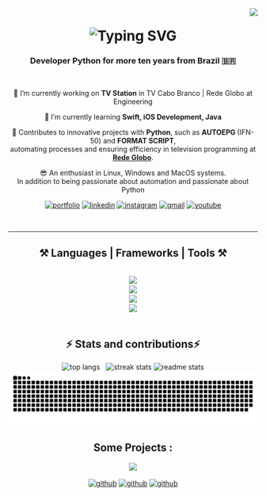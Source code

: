 <img align="right" src="https://visitor-badge.laobi.icu/badge?page_id=davidroberrt.visitor-badge" />

<h1 align="center">
<img src="http://readme-typing-svg.herokuapp.com?font=Righteous&weight=500&size=40&duration=3000&pause=1000&color=00FFAD&center=true&vCenter=true&random=false&width=800&height=90&lines=Hello+Developers+%E2%98%95%EF%B8%8F;and+Recruiters%E2%80%A6+%F0%9F%94%8E;I%E2%80%99m+DAVID+ROBERT!++%F0%9F%9A%80;I+have+you+are+looking+for!;Contact+me!+%F0%9F%93%B2+%F0%9F%91%87%F0%9F%8F%BB" alt="Typing SVG" />
</h1>

<h3 align="center">Developer Python for more ten years from Brazil 🇧🇷</h3>

<br/>

<div align="center">
 
 🔭 I’m currently working on **TV Station** in TV Cabo Branco | Rede Globo at Engineering
 
 🌱 I’m currently learning **Swift, iOS Development, Java**
<p>🔧 Contributes to innovative projects with <strong>Python</strong>, such as <strong> AUTOEPG </strong> (IFN-50) and <strong>FORMAT SCRIPT</strong>, <br> automating processes and ensuring efficiency in television programming at <a href="https://www.globo.com" class="link"><strong>Rede Globo</strong></a>.</p>

😎 An enthusiast in Linux, Windows and MacOS systems.<br>In addition to being passionate about automation and passionate about Python
<br/>

[![portfolio](https://img.shields.io/badge/my_portfolio-272727?style=for-the-badge&logo=ko-fi&logoColor=white)](https://github.com/davidroberrt/)
[![linkedin](https://img.shields.io/badge/linkedin-0A66C2?style=for-the-badge&logo=linkedin&logoColor=white)](https://www.linkedin.com/in/davidrobertt)
[![instagram](https://img.shields.io/badge/instagram-405DE6?style=for-the-badge&logo=instagram&logoColor=white)](https://instagram.com/davidroberrt)
[![gmail](https://img.shields.io/badge/gmail-red?style=for-the-badge&logo=gmail&logoColor=white)](mailto:davidrobert.info@gmail.com)
[![youtube](https://img.shields.io/badge/youtube-F9F9F9?style=for-the-badge&logo=youtube&logoColor=red)](https://youtu.be/kePxRO98lEY)

<br>

 <hr/>
 
<h2 align="center">⚒️ Languages | Frameworks | Tools ⚒️</h2>
<br/>
<div align="center">
    <img src="https://skillicons.dev/icons?i=swift,apple,java,python,django,cpp,c,nodejs,ts,javascript,html,css,php,arduino,powershell" /><br>
    <img src="https://skillicons.dev/icons?i=github,git,gitlab,selenium,mysql,sqlite,firebase,figma,wordpress,bootstrap,autocad,qt,gtk,opencv" /><br>
    <img src="https://skillicons.dev/icons?i=docker,aws,gcp,windows,linux,arch,debian,ubuntu,mint,vercel,md" /><br>
    <img src="https://skillicons.dev/icons?i=vscode,atom,sublime,pycharm,eclipse,opencv,idea,phpstorm,visualstudio" />
</div>
<br/>

<h2 align="center">⚡ Stats and contributions⚡</h2>
<div align=center>
    <img width=210 src="https://github-readme-stats.vercel.app/api/top-langs/?username=davidroberrt&hide_progress=true&border_radius=10&theme=dark" alt="top langs" />   
    <img width=250 src="https://github-readme-streak-stats-salesp07.vercel.app?user=Davidroberrt&theme=white&hide_border=false&border_radius=10&date_format=j%2Fn%5B%2FY%5D&fire=00FF40&ring=FFFFFF&currStreakNum=04EB93&sideNums=FFFFFF&currStreakLabel=00FF9D&background=181818&stroke=00FF9D&sideLabels=FFFFFF&dates=00EB33)](https://git.io/streak-stats" alt="streak stats"/>
    <img width=235 src="https://github-readme-stats.vercel.app/api?username=davidroberrt&count_private=true&show_icons=true&theme=dark&rank_icon=github&border_radius=10" alt="readme stats" />
 <picture>
  <source
    media="(prefers-color-scheme: dark)"
    srcset="https://raw.githubusercontent.com/davidroberrt/davidroberrt/manual-run-output/only-svg/github-contribution-grid-snake-dark.svg"
  />
  <source
    media="(prefers-color-scheme: light)"
    srcset="https://raw.githubusercontent.com/davidroberrt/davidroberrt/manual-run-output/only-svg/github-contribution-grid-snake-dark.svg"
  />
  <img
    alt="github contribution grid snake animation"
    src="https://raw.githubusercontent.com/davidroberrt/davidroberrt/manual-run-output/only-svg/github-contribution-grid-snake-dark.svg"
  />
</picture>
 <h2 align="center">Some Projects :</h2>

</div>
<img width=500 src="https://github.com/davidroberrt/davidroberrt/assets/54132069/c2f49fb5-cbff-45c0-96be-b9a615d8d5a3"/>

[![github](https://img.shields.io/badge/Calculator_Nubank-272727?style=for-the-badge&logo=swift&logoColor=white)](https://github.com/davidroberrt/calculatorNubank)
[![github](https://img.shields.io/badge/Rede_Globo-272727?style=for-the-badge&logo=python&logoColor=white)](https://github.com/davidroberrt/GloboFormatScript-Python)
[![github](https://img.shields.io/badge/EasyIMC-272727?style=for-the-badge&logo=swift&logoColor=white)](https://github.com/davidroberrt/BMI-Calculator-IOS17)



